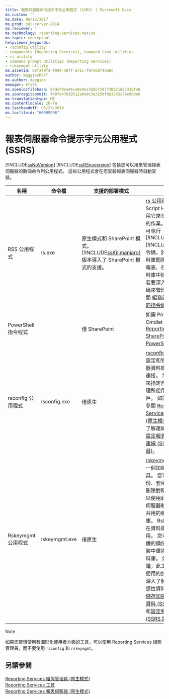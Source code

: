 ```yaml
---
title: 報表伺服器命令提示字元公用程式 (SSRS) | Microsoft Docs
ms.custom: ''
ms.date: 06/13/2017
ms.prod: sql-server-2014
ms.reviewer: ''
ms.technology: reporting-services-native
ms.topic: conceptual
helpviewer_keywords:
- rsconfig utility
- components [Reporting Services], command line utilities
- rs utility
- command prompt utilities [Reporting Services]
- rskeymgmt utility
ms.assetid: 68f2f9f4-f894-40ff-a71c-f9756bf4b68c
author: maggiesMSFT
ms.author: maggies
manager: kfile
ms.openlocfilehash: 07da79ea46ca0e9e23abb7197730821d8c31bfa8
ms.sourcegitcommit: f40fa47619512a9a9c3e3258fda3242c76c008e6
ms.translationtype: MT
ms.contentlocale: zh-TW
ms.lasthandoff: 05/23/2019
ms.locfileid: "66099996"
---
```

# <a name="report-server-command-prompt-utilities-ssrs"></a>報表伺服器命令提示字元公用程式 (SSRS)
  [!INCLUDE[ssNoVersion](../../includes/ssnoversion-md.md)] [!INCLUDE[ssRSnoversion](../../includes/ssrsnoversion-md.md)] 包括您可以用來管理報表伺服器的數個命令列公用程式。 這些公用程式會在您安裝報表伺服器時自動安裝。  
  
|名稱|命令檔|支援的部署模式|描述|  
|----------|------------------|-------------------------------|-----------------|  
|RSS 公用程式|rs.exe|原生模式和 SharePoint 模式。 [!INCLUDE[ssKilimanjaro](../../includes/sskilimanjaro-md.md)] 版本導入了 SharePoint 模式的支援。|[rs 公用程式](rs-exe-utility-ssrs.md) 是一個 Script Host，您可以使用它來執行編寫指令碼的作業。 使用此工具即可執行 [!INCLUDE[msCoName](../../includes/msconame-md.md)][!INCLUDE[vbprvb](../../includes/vbprvb-md.md)] 指令碼，於報表伺服器資料庫間複製資料、發行報表、在報表伺服器資料庫中建立項目等等。 若要深入了解使用指令碼來管理伺服器，請參閱 [編寫部署和管理工作的指令碼](script-deployment-and-administrative-tasks.md)。|  
|PowerShell 指令程式||僅 SharePoint|如需 PowerShell Cmdlet 的清單，請參閱 [Reporting Services SharePoint 模式的 PowerShell Cmdlet](../powershell-cmdlets-for-reporting-services-sharepoint-mode.md)。|  
|rsconfig 公用程式|rsconfig.exe|僅原生|[rsconfig 公用程式](rsconfig-utility-ssrs.md) 用於設定和管理至報表伺服器資料庫的報表伺服器連接。 您也可以使用它來指定自動執行報表處理所使用的使用者帳戶。 如需詳細資訊，請參閱 [Reporting Services 報表伺服器 &#40;原生模式&#41;](../report-server/reporting-services-report-server-native-mode.md)。 若要深入了解連線設定，請參閱[設定報表伺服器資料庫連線 &#40;SSRS 設定管理員&#41;](../../sql-server/install/configure-a-report-server-database-connection-ssrs-configuration-manager.md)。|  
|Rskeymgmt 公用程式|rskeymgmt.exe|僅原生|[rskeymgmt 公用程式](rskeymgmt-utility-ssrs.md) 是一個加密金鑰管理工具。 您可以利用它來備份、套用、重新建立及刪除對稱金鑰。 您也可以使用此工具，將報表伺服器執行個體附加至共用的報表伺服器資料庫。 Rskeymgmt 可以在資料庫復原作業中使用。 您可以套用對稱金鑰的備份副本，在新安裝中重複使用現有的資料庫。 如果無法復原金鑰，此工具可刪除不再使用的加密內容。 若要深入了解金鑰管理和敏感性資料儲存，請參閱[儲存加密的報表伺服器資料 &#40;SSRS 設定管理員&#41;](../install-windows/ssrs-encryption-keys-store-encrypted-report-server-data.md) 和[設定和管理加密金鑰 &#40;SSRS 設定管理員&#41;](../install-windows/ssrs-encryption-keys-manage-encryption-keys.md)。|  
  
> [!NOTE]  
>  如果您習慣使用有圖形化使用者介面的工具，可以使用 Reporting Services 組態管理員，而不要使用 `rsconfig` 和 `rskeymgmt`。  
  
## <a name="see-also"></a>另請參閱  
 [Reporting Services 組態管理員 &#40;原生模式&#41;](../../sql-server/install/reporting-services-configuration-manager-native-mode.md)   
 [Reporting Services 工具](reporting-services-tools.md)   
 [Reporting Services 報表伺服器 &#40;原生模式&#41;](../report-server/reporting-services-report-server-native-mode.md)  
  
  
